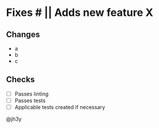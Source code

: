Fixes # || Adds new feature X
===

## Changes
* a
* b
* c

## Checks
- [ ] Passes linting
- [ ] Passes tests
- [ ] Applicable tests created if necessary

@jh3y
